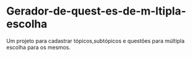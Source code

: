 # Gerador-de-quest-es-de-m-ltipla-escolha
Um projeto para cadastrar tópicos,subtópicos e questões para múltipla escolha para os mesmos.
